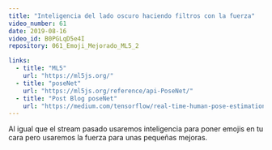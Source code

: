 ```yaml
---
title: "Inteligencia del lado oscuro haciendo filtros con la fuerza"
video_number: 61
date: 2019-08-16
video_id: B0PGLqD5e4I
repository: 061_Emoji_Mejorado_ML5_2

links:
  - title: "ML5"
    url: "https://ml5js.org/"
  - title: "poseNet"
    url: "https://ml5js.org/reference/api-PoseNet/"
  - title: "Post Blog poseNet"
    url: "https://medium.com/tensorflow/real-time-human-pose-estimation-in-the-browser-with-tensorflow-js-7dd0bc881cd5"
---
```


Al igual que el stream pasado usaremos inteligencia para poner emojis en tu cara pero usaremos la fuerza para unas pequeñas mejoras.
